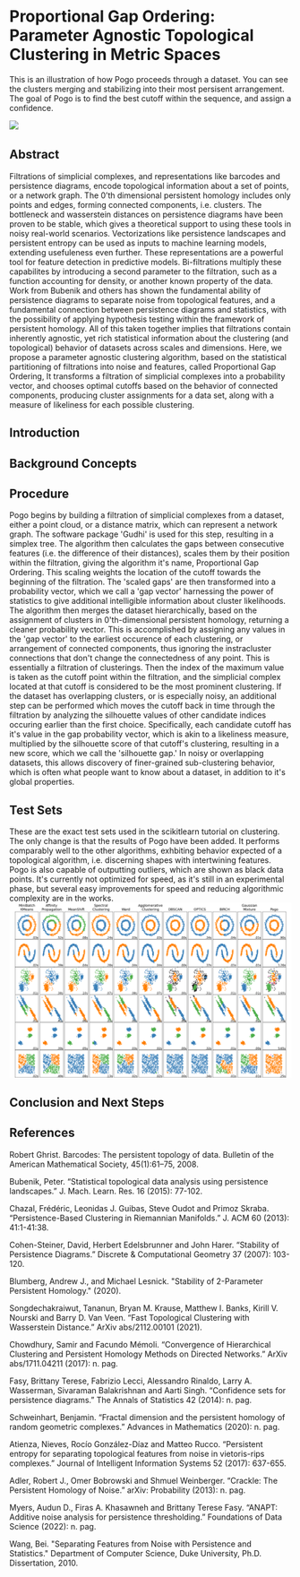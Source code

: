 # Proportional Gap Ordering: Parameter Agnostic Topological Clustering in Metric Spaces

This is an illustration of how Pogo proceeds through a dataset. You can see the clusters merging and stabilizing
into their most persisent arrangement. The goal of Pogo is to find the best cutoff within the sequence, and assign a confidence.

<img  src="varied140frames.gif" />

## Abstract

   Filtrations of simplicial complexes, and representations like barcodes and persistence diagrams, encode topological information about a set of points, or a network graph. The 0’th dimensional persistent homology includes only points and edges, forming connected components, i.e. clusters. The bottleneck and wasserstein distances on persistence diagrams have been proven to be stable, which gives a theoretical support to using these tools in noisy real-world scenarios. Vectorizations like persistence landscapes and persistent entropy can be used as inputs to machine learning models, extending usefuleness even further. These representations are a powerful tool for feature detection in predictive models. Bi-filtrations multiply these capabilites by introducing a second parameter to the filtration, such as a function accounting for density, or another known property of the data. Work from Bubenik and others has shown the fundamental ability of persistence diagrams to separate noise from topological features, and a fundamental connection between persistence diagrams and statistics, with the possibility of applying hypothesis testing within the framework of persistent homology. All of this taken together implies that filtrations contain inherently agnostic, yet rich statistical information about the clustering (and topological) behavior of datasets across scales and dimensions. Here, we propose a parameter agnostic clustering algorithm, based on the statistical partitioning of filtrations into noise and features, called Proportional Gap Ordering, It transforms a filtration of simplicial complexes into a probability vector, and chooses optimal cutoffs based on the behavior of connected components, producing cluster assignments for a data set, along with a measure of likeliness for each possible clustering.

## Introduction
  

## Background Concepts


## Procedure
Pogo begins by building a filtration of simplicial complexes from a dataset, either a point cloud, or a distance matrix, which can represent a network graph. The software package 'Gudhi' is used for this step, resulting in a simplex tree. The algorithm then calculates the gaps between consecutive features (i.e. the difference of their distances), scales them by their position within the filtration, giving the algorithm it's name, Proportional Gap Ordering. This scaling weights the location of the cutoff towards the beginning of the filtration. The 'scaled gaps' are then transformed into a probability vector, which we call a 'gap vector' harnessing the power of statistics to give additional intelligible information about cluster likelihoods. The algorithm then merges the dataset hierarchically, based on the assignment of clusters in 0'th-dimensional persistent homology, returning a cleaner probability vector. This is accomplished by assigning any values in the 'gap vector' to the earliest occurence of each clustering, or arrangement of connected components, thus ignoring the instracluster connections that don't change the connectedness of any point. This is essentially a filtration of clusterings. Then the index of the maximum value is taken as the cutoff point within the filtration, and the simplicial complex located at that cutoff is considered to be the most prominent clustering.
If the dataset has overlapping clusters, or is especially noisy, an additional step can be performed which moves
the cutoff back in time through the filtration by analyzing the silhouette values of other candidate indices
occuring earlier than the first choice. Specifically, each candidate cutoff has it's value in the gap probability vector, which is akin to a likeliness measure, multiplied by the silhouette score of that cutoff's clustering, resulting in a new score, which we call the 'silhouette gap.' In noisy or overlapping datasets, this allows discovery of finer-grained
sub-clustering behavior, which is often what people want to know about a dataset, in addition to it's
global properties. 


## Test Sets
These are the exact test sets used in the scikitlearn tutorial on clustering. The only change is that the results of Pogo have
been added. It performs comparably well to the other algorithms, exhbiting behavior expected of a topological algorithm, i.e.
discerning shapes with intertwining features. Pogo is also capable of outputting outliers, which are shown as black data points.
It's currently not optimized for speed, as it's still in an experimental phase, but several easy improvements for speed and reducing algorithmic complexity are in the works.
<img  src="plot-cluster-comparison.png" />

## Conclusion and Next Steps


## References

Robert Ghrist. Barcodes: The persistent topology of data. Bulletin of the American Mathematical
Society, 45(1):61–75, 2008.

Bubenik, Peter. “Statistical topological data analysis using persistence landscapes.” J. Mach. Learn. Res. 16 (2015): 77-102.

Chazal, Frédéric, Leonidas J. Guibas, Steve Oudot and Primoz Skraba. “Persistence-Based Clustering in Riemannian Manifolds.” J. ACM 60 (2013): 41:1-41:38.

Cohen-Steiner, David, Herbert Edelsbrunner and John Harer. “Stability of Persistence Diagrams.” Discrete & Computational Geometry 37 (2007): 103-120.

Blumberg, Andrew J., and Michael Lesnick. "Stability of 2-Parameter Persistent Homology." (2020). 

Songdechakraiwut, Tananun, Bryan M. Krause, Matthew I. Banks, Kirill V. Nourski and Barry D. Van Veen. “Fast Topological Clustering with Wasserstein Distance.” ArXiv abs/2112.00101 (2021).

Chowdhury, Samir and Facundo Mémoli. “Convergence of Hierarchical Clustering and Persistent Homology Methods on Directed Networks.” ArXiv abs/1711.04211 (2017): n. pag.

Fasy, Brittany Terese, Fabrizio Lecci, Alessandro Rinaldo, Larry A. Wasserman, Sivaraman Balakrishnan and Aarti Singh. “Confidence sets for persistence diagrams.” The Annals of Statistics 42 (2014): n. pag.

Schweinhart, Benjamin. “Fractal dimension and the persistent homology of random geometric complexes.” Advances in Mathematics (2020): n. pag.

Atienza, Nieves, Rocío González-Díaz and Matteo Rucco. “Persistent entropy for separating topological features from noise in vietoris-rips complexes.” Journal of Intelligent Information Systems 52 (2017): 637-655.

Adler, Robert J., Omer Bobrowski and Shmuel Weinberger. “Crackle: The Persistent Homology of Noise.” arXiv: Probability (2013): n. pag.

Myers, Audun D., Firas A. Khasawneh and Brittany Terese Fasy. “ANAPT: Additive noise analysis for persistence thresholding.” Foundations of Data Science (2022): n. pag.

Wang, Bei. "Separating Features from Noise with Persistence and Statistics." Department of Computer Science, Duke University, Ph.D. Dissertation, 2010.
